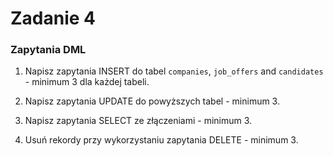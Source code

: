 # Zadanie 4

### Zapytania DML

1) Napisz zapytania INSERT do tabel `companies`, `job_offers` and `candidates` - minimum 3 dla każdej tabeli.

2) Napisz zapytania UPDATE do powyższych tabel  - minimum 3.

3) Napisz zapytania SELECT ze złączeniami  - minimum 3.

4) Usuń rekordy przy wykorzystaniu zapytania DELETE  - minimum 3.
